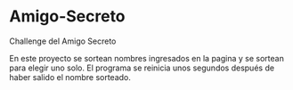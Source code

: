 # Amigo-Secreto
Challenge del Amigo Secreto

En este proyecto se sortean nombres ingresados en la pagina y se sortean para elegir uno solo. El programa se reinicia unos segundos después de haber salido el nombre sorteado.
